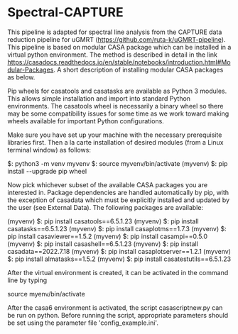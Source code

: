 # Spectral-CAPTURE
This pipeline is adapted for spectral line analysis from the CAPTURE data reduction pipeline for uGMRT (https://github.com/ruta-k/uGMRT-pipeline).
This pipeline is based on modular CASA package which can be installed in a virtual python environment. 
The method is described in detail in the link https://casadocs.readthedocs.io/en/stable/notebooks/introduction.html#Modular-Packages.
A short description of installing modular CASA packages as below.

Pip wheels for casatools and casatasks are available as Python 3 modules. This allows simple installation and import into standard Python environments. The casatools wheel is necessarily a binary wheel so there may be some compatibility issues for some time as we work toward making wheels available for important Python configurations.

Make sure you have set up your machine with the necessary prerequisite libraries first. Then a la carte installation of desired modules (from a Linux terminal window) as follows:

$: python3 -m venv myvenv
$: source myvenv/bin/activate
(myvenv) $: pip install --upgrade pip wheel

Now pick whichever subset of the available CASA packages you are interested in. Package dependencies are handled automatically by pip, with the exception of casadata which must be explicitly installed and updated by the user (see External Data). The following packages are available:

(myvenv) $: pip install casatools==6.5.1.23
(myvenv) $: pip install casatasks==6.5.1.23
(myvenv) $: pip install casaplotms==1.7.3
(myvenv) $: pip install casaviewer==1.5.2
(myvenv) $: pip install casampi==0.5.0
(myvenv) $: pip install casashell==6.5.1.23
(myvenv) $: pip install casadata==2022.7.18
(myvenv) $: pip install casaplotserver==1.2.1
(myvenv) $: pip install almatasks==1.5.2
(myvenv) $: pip install casatestutils==6.5.1.23


After the virtual environment is created, it can be activated in the command line by typing

source myenv/bin/activate

After the casa6 environment is activated, the script casascriptnew.py can be run on python. Before running the script, appropriate parameters should be set using the parameter file 'config_example.ini'.


